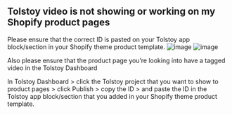 ## Tolstoy video is not showing or working on my Shopify product pages

Please ensure that the correct ID is pasted on your Tolstoy app block/section in your Shopify theme product template. 
![image](https://github.com/GoTolstoy/tolstoy-toly-kb/assets/159901631/81f98764-8800-4baa-845d-c7ca8b29324c)
![image](https://github.com/GoTolstoy/tolstoy-toly-kb/assets/159901631/08d4d157-d77b-4593-9709-94446f9e5400)

Also please ensure that the product page you’re looking into have a tagged video in the Tolstoy Dashboard


In Tolstoy Dashboard > click the Tolstoy project that you want to show to product pages > click Publish > copy the ID > and paste the ID in the Tolstoy app block/section that you added in your Shopify theme product template.
